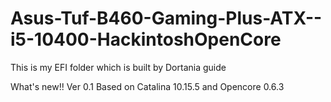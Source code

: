 # Asus-Tuf-B460-Gaming-Plus-ATX--i5-10400-HackintoshOpenCore
This is my EFI folder which is built by Dortania guide

What's new!!
Ver 0.1
Based on Catalina 10.15.5 and Opencore 0.6.3
